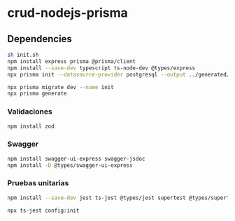 # crud-nodejs-prisma

## Dependencies

```bash
sh init.sh
npm install express prisma @prisma/client
npm install --save-dev typescript ts-node-dev @types/express
npx prisma init --datasource-provider postgresql --output ../generated/prisma

npx prisma migrate dev --name init
npx prisma generate

```

### Validaciones

```bash
npm install zod

```

### Swagger

```bash
npm install swagger-ui-express swagger-jsdoc
npm install -D @types/swagger-ui-express

```

### Pruebas unitarias

```bash
npm install --save-dev jest ts-jest @types/jest supertest @types/supertest

npx ts-jest config:init

```
